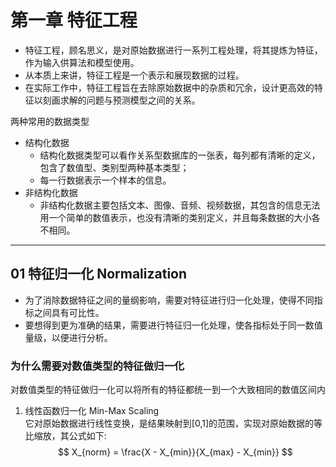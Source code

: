 # 第一章 特征工程
- 特征工程，顾名思义，是对原始数据进行一系列工程处理，将其提炼为特征，作为输入供算法和模型使用。
- 从本质上来讲，特征工程是一个表示和展现数据的过程。
- 在实际工作中，特征工程旨在去除原始数据中的杂质和冗余，设计更高效的特征以刻画求解的问题与预测模型之间的关系。

两种常用的数据类型
- 结构化数据
    - 结构化数据类型可以看作关系型数据库的一张表，每列都有清晰的定义，包含了数值型、类别型两种基本类型；
    - 每一行数据表示一个样本的信息。
- 非结构化数据
    - 非结构化数据主要包括文本、图像、音频、视频数据，其包含的信息无法用一个简单的数值表示，也没有清晰的类别定义，并且每条数据的大小各不相同。
----
## 01 特征归一化 Normalization
- 为了消除数据特征之间的量纲影响，需要对特征进行归一化处理，使得不同指标之间具有可比性。
- 要想得到更为准确的结果，需要进行特征归一化处理，使各指标处于同一数值量级，以便进行分析。

### 为什么需要对数值类型的特征做归一化
对数值类型的特征做归一化可以将所有的特征都统一到一个大致相同的数值区间内
1. 线性函数归一化 Min-Max Scaling <br>
它对原始数据进行线性变换，是结果映射到[0,1]的范围，实现对原始数据的等比缩放，其公式如下:
$$ X_{norm} = \frac{X - X_{min}}{X_{max} - X_{min}} $$





